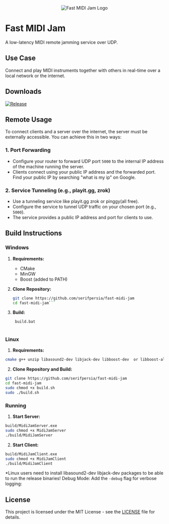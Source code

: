<div align="center">
  <img src="https://github.com/user-attachments/assets/b6934858-21ce-4cbe-a3e8-6a7338df5d27" alt="Fast MIDI Jam Logo">
</div>

# Fast MIDI Jam

A low-latency MIDI remote jamming service over UDP.

## Use Case

Connect and play MIDI instruments together with others in real-time over a local network or the internet.

## Downloads

[![Release](https://img.shields.io/github/release/serifpersia/fast-midi-jam.svg?style=flat-square)](https://github.com/serifpersia/fast-midi-jam/releases)

## Remote Usage

To connect clients and a server over the internet, the server must be externally accessible. You can achieve this in two ways:

### 1. Port Forwarding
- Configure your router to forward UDP port `5000` to the internal IP address of the machine running the server.
- Clients connect using your public IP address and the forwarded port. Find your public IP by searching "what is my ip" on Google.

### 2. Service Tunneling (e.g., playit.gg, zrok)
- Use a tunneling service like playit.gg zrok or pinggy(all free).
- Configure the service to tunnel UDP traffic on your chosen port (e.g., `5000`).
- The service provides a public IP address and port for clients to use.

## Build Instructions

### Windows
1. **Requirements:**
   - CMake
   - MinGW
   - Boost (added to PATH)

2. **Clone Repository:**
   ```bash
   git clone https://github.com/serifpersia/fast-midi-jam
   cd fast-midi-jam```
3. **Build:**
   ```bash
    build.bat
  

### Linux
1. **Requirements:**
```bash
cmake g++ unzip libasound2-dev libjack-dev libboost-dev  or libboost-all-dev (1.83 minimum version)
```
2. **Clone Repository and Build:**
```bash
git clone https://github.com/serifpersia/fast-midi-jam
cd fast-midi-jam
sudo chmod +x build.sh
sudo ./build.sh
```
### Running

1. **Start Server:**
```bash
build/MidiJamServer.exe
sudo chmod +x MidiJamServer
./build/MidiJamServer
```
2. **Start Client:**
```bash
build/MidiJamClient.exe
sudo chmod +x MidiJamClient
./build/MidiJamClient
```

*Linux users need to install libasound2-dev libjack-dev packages to be able to run the release binaries!
Debug Mode: Add the ```-debug``` flag for verbose logging:

## License

This project is licensed under the MIT License - see the [LICENSE](LICENSE) file for details.

